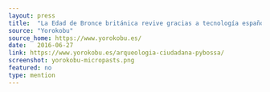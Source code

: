 ```yaml
---
layout: press
title:  "La Edad de Bronce británica revive gracias a tecnología española"
source: "Yorokobu"
source_home: https://www.yorokobu.es/
date:   2016-06-27
link: https://www.yorokobu.es/arqueologia-ciudadana-pybossa/
screenshot: yorokobu-micropasts.png
featured: no
type: mention
---
```


